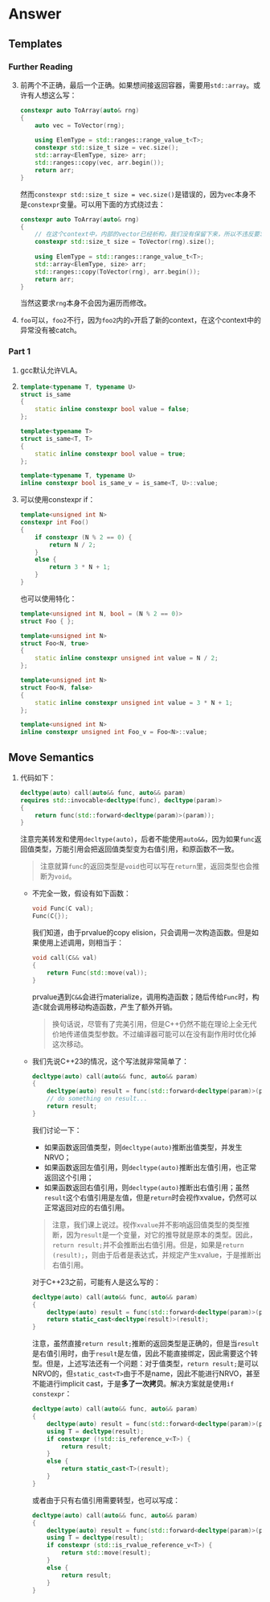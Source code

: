 # Answer

## Templates

### Further Reading

3. 前两个不正确，最后一个正确。如果想间接返回容器，需要用`std::array`。或许有人想这么写：

   ```c++
   constexpr auto ToArray(auto& rng)
   {
       auto vec = ToVector(rng);
       
       using ElemType = std::ranges::range_value_t<T>;
       constexpr std::size_t size = vec.size();
       std::array<ElemType, size> arr;
       std::ranges::copy(vec, arr.begin());
       return arr;
   }
   ```

   然而`constexpr std::size_t size = vec.size()`是错误的，因为`vec`本身不是`constexpr`变量。可以用下面的方式绕过去：

   ```c++
   constexpr auto ToArray(auto& rng)
   {
       // 在这个context中，内部的vector已经析构，我们没有保留下来，所以不违反要求。
       constexpr std::size_t size = ToVector(rng).size();
       
       using ElemType = std::ranges::range_value_t<T>;
       std::array<ElemType, size> arr;
       std::ranges::copy(ToVector(rng), arr.begin());
       return arr;
   }
   ```

   当然这要求`rng`本身不会因为遍历而修改。

4. `foo`可以，`foo2`不行，因为`foo2`内的`v`开启了新的context，在这个context中的异常没有被catch。

### Part 1

1. gcc默认允许VLA。

2. ```c++
   template<typename T, typename U>
   struct is_same
   {
       static inline constexpr bool value = false;
   };
   
   template<typename T>
   struct is_same<T, T>
   {
       static inline constexpr bool value = true;
   };
   
   template<typename T, typename U>
   inline constexpr bool is_same_v = is_same<T, U>::value;
   ```

3. 可以使用constexpr if：

   ```c++
   template<unsigned int N>
   constexpr int Foo()
   {
       if constexpr (N % 2 == 0) {
           return N / 2;
       }
       else {
           return 3 * N + 1;
       }
   }
   ```

   也可以使用特化：

   ```c++
   template<unsigned int N, bool = (N % 2 == 0)>
   struct Foo { };
   
   template<unsigned int N>
   struct Foo<N, true>
   {
       static inline constexpr unsigned int value = N / 2;
   };
   
   template<unsigned int N>
   struct Foo<N, false>
   {
       static inline constexpr unsigned int value = 3 * N + 1;
   };
   
   template<unsigned int N>
   inline constexpr unsigned int Foo_v = Foo<N>::value;
   ```

   

## Move Semantics

1. 代码如下：

   ```c++
   decltype(auto) call(auto&& func, auto&& param)
   requires std::invocable<decltype(func), decltype(param)>
   {
       return func(std::forward<decltype(param)>(param));
   }
   ```

   注意完美转发和使用`decltype(auto)`，后者不能使用`auto&&`，因为如果`func`返回值类型，万能引用会把返回值类型变为右值引用，和原函数不一致。

   > 注意就算`func`的返回类型是`void`也可以写在`return`里，返回类型也会推断为`void`。

   + 不完全一致，假设有如下函数：

     ```c++
     void Func(C val);
     Func(C{});
     ```

     我们知道，由于prvalue的copy elision，只会调用一次构造函数。但是如果使用上述调用，则相当于：

     ```c++
     void call(C&& val)
     {
         return Func(std::move(val)); 
     }
     ```

     prvalue遇到`C&&`会进行materialize，调用构造函数；随后传给`Func`时，构造`C`就会调用移动构造函数，产生了额外开销。

     > 换句话说，尽管有了完美引用，但是C++仍然不能在理论上全无代价地传递值类型参数。不过编译器可能可以在没有副作用时优化掉这次移动。

   + 我们先说C++23的情况，这个写法就非常简单了：

     ```c++
     decltype(auto) call(auto&& func, auto&& param)
     {
         decltype(auto) result = func(std::forward<decltype(param)>(param));
         // do something on result...
         return result;
     }
     ```

     我们讨论一下：

     + 如果函数返回值类型，则`decltype(auto)`推断出值类型，并发生NRVO；
     + 如果函数返回左值引用，则`decltype(auto)`推断出左值引用，也正常返回这个引用；
     + 如果函数返回右值引用，则`decltype(auto)`推断出右值引用；虽然`result`这个右值引用是左值，但是`return`时会视作xvalue，仍然可以正常返回对应的右值引用。

     > 注意，我们课上说过。视作`xvalue`并不影响返回值类型的类型推断，因为`result`是一个变量，对它的推导就是原本的类型。因此，`return result;`并不会推断出右值引用。但是，如果是`return (result);`，则由于后者是表达式，并规定产生xvalue，于是推断出右值引用。
     >
     
     对于C++23之前，可能有人是这么写的：
     
     ```c++
     decltype(auto) call(auto&& func, auto&& param)
     {
         decltype(auto) result = func(std::forward<decltype(param)>(param));
         return static_cast<decltype(result)>(result);
     }
     ```
     
     注意，虽然直接`return result;`推断的返回类型是正确的，但是当`result`是右值引用时，由于`result`是左值，因此不能直接绑定，因此需要这个转型。但是，上述写法还有一个问题：对于值类型，`return result;`是可以NRVO的，但`static_cast<T>`由于不是name，因此不能进行NRVO，甚至不能进行implicit cast，于是**多了一次拷贝**。解决方案就是使用`if constexpr`：
     
     ```c++
     decltype(auto) call(auto&& func, auto&& param)
     {
         decltype(auto) result = func(std::forward<decltype(param)>(param));
         using T = decltype(result);
         if constexpr (!std::is_reference_v<T>) {
             return result;
         }
         else {
             return static_cast<T>(result);   
         }
     }
     ```
     
     或者由于只有右值引用需要转型，也可以写成：
     
     ```c++
     decltype(auto) call(auto&& func, auto&& param)
     {
         decltype(auto) result = func(std::forward<decltype(param)>(param));
         using T = decltype(result);
         if constexpr (std::is_rvalue_reference_v<T>) {
             return std::move(result);
         }
         else {
             return result;
         }
     }
     ```
     
     

